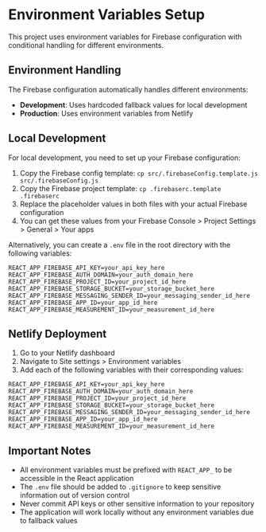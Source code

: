 # Environment Variables Setup

This project uses environment variables for Firebase configuration with conditional handling for different environments.

## Environment Handling

The Firebase configuration automatically handles different environments:

-   **Development**: Uses hardcoded fallback values for local development
-   **Production**: Uses environment variables from Netlify

## Local Development

For local development, you need to set up your Firebase configuration:

1. Copy the Firebase config template: `cp src/.firebaseConfig.template.js src/.firebaseConfig.js`
2. Copy the Firebase project template: `cp .firebaserc.template .firebaserc`
3. Replace the placeholder values in both files with your actual Firebase configuration
4. You can get these values from your Firebase Console > Project Settings > General > Your apps

Alternatively, you can create a `.env` file in the root directory with the following variables:

```env
REACT_APP_FIREBASE_API_KEY=your_api_key_here
REACT_APP_FIREBASE_AUTH_DOMAIN=your_auth_domain_here
REACT_APP_FIREBASE_PROJECT_ID=your_project_id_here
REACT_APP_FIREBASE_STORAGE_BUCKET=your_storage_bucket_here
REACT_APP_FIREBASE_MESSAGING_SENDER_ID=your_messaging_sender_id_here
REACT_APP_FIREBASE_APP_ID=your_app_id_here
REACT_APP_FIREBASE_MEASUREMENT_ID=your_measurement_id_here
```

## Netlify Deployment

1. Go to your Netlify dashboard
2. Navigate to Site settings > Environment variables
3. Add each of the following variables with their corresponding values:

```env
REACT_APP_FIREBASE_API_KEY=your_api_key_here
REACT_APP_FIREBASE_AUTH_DOMAIN=your_auth_domain_here
REACT_APP_FIREBASE_PROJECT_ID=your_project_id_here
REACT_APP_FIREBASE_STORAGE_BUCKET=your_storage_bucket_here
REACT_APP_FIREBASE_MESSAGING_SENDER_ID=your_messaging_sender_id_here
REACT_APP_FIREBASE_APP_ID=your_app_id_here
REACT_APP_FIREBASE_MEASUREMENT_ID=your_measurement_id_here
```

## Important Notes

-   All environment variables must be prefixed with `REACT_APP_` to be accessible in the React application
-   The `.env` file should be added to `.gitignore` to keep sensitive information out of version control
-   Never commit API keys or other sensitive information to your repository
-   The application will work locally without any environment variables due to fallback values
